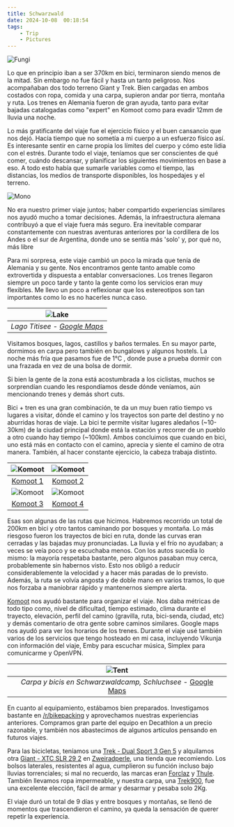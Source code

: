 ```yaml
---
title: Schwarzwald
date: 2024-10-08  00:18:54
tags:
    - Trip
    - Pictures
---
```


![Fungi](/images/posts/fungi.jpg)


Lo que en principio iban a ser 370km en bici, terminaron siendo menos de la mitad. Sin embargo no fue fácil y hasta un tanto peligroso. Nos acompañaban dos todo terreno Giant y Trek. Bien cargadas en ambos costados con ropa, comida y una carpa, supieron andar por tierra, montaña y ruta. Los trenes en Alemania fueron de gran ayuda, tanto para evitar bajadas catalogadas como "expert" en Komoot como para evadir 12mm de lluvia una noche. 

Lo más gratificante del viaje fue el ejercicio físico y el buen cansancio que nos dejó. Hacía tiempo que no sometía a mi cuerpo a un esfuerzo físico así. Es interesante sentir en carne propia los límites del cuerpo y cómo este lidia con el estrés. Durante todo el viaje, teníamos que ser conscientes de qué comer, cuándo descansar, y planificar los siguientes movimientos en base a eso. A todo esto había que sumarle variables como el tiempo, las distancias, los medios de transporte disponibles, los hospedajes y el terreno. 

![Mono](/images/posts/mono.jpg)

No era nuestro primer viaje juntos; haber compartido experiencias similares nos ayudó mucho a tomar decisiones. Además, la infraestructura alemana contribuyó a que el viaje fuera más seguro. Era inevitable comparar constantemente con nuestras aventuras anteriores por la cordillera de los Andes o el sur de Argentina, donde uno se sentía más 'solo' y, por qué no, más libre

Para mi sorpresa, este viaje cambió un poco la mirada que tenía de Alemania y su gente. Nos encontramos gente tanto amable como extrovertida y dispuesta a entablar conversaciones. Los trenes llegaron siempre un poco tarde y tanto la gente como los servicios eran muy flexibles. Me llevo un poco a reflexionar que los estereotipos son tan importantes como lo es no hacerles nunca caso. 

|![Lake](/images/posts/lake.jpg) |
|:--:| 
| *Lago Titisee - [Google Maps](https://maps.app.goo.gl/wzwSDvtHGsXYsRzX6)* |

Visitamos bosques, lagos, castillos y baños termales. En su mayor parte, dormimos en carpa pero también en bungalows y algunos hostels. La noche más fría que pasamos fue de 1°C , donde puse a prueba dormir con una frazada en vez de una bolsa de dormir. 

Si bien la gente de la zona está acostumbrada a los ciclistas, muchos se sorprendían cuando les respondíamos desde dónde veníamos, aún mencionando trenes y demás short cuts.

Bici + tren es una gran combinación, te da un muy buen ratio tiempo vs lugares a visitar, dónde el camino y los trayectos son parte del destino y no aburridas horas de viaje. La bici te permite visitar lugares aledaños (~10-30km) de la ciudad principal donde está la estación y recorrer de un pueblo a otro cuando hay tiempo (~100km). Ambos concluimos que cuando en bici, uno está más en contacto con el camino, aprecia y siente el camino de otra manera. También, al hacer constante ejercicio, la cabeza trabaja distinto. 

| ![Komoot](/images/posts/kamoot1.png) | ![Komoot](/images/posts/kamoot2.png)|
|:--:|:--:|
| [Komoot 1](https://www.komoot.com/tour/1885819816) | [Komoot 2](https://www.komoot.com/tour/1882999499) |
| ![Komoot](/images/posts/kamoot3.png)|![Komoot](/images/posts/kamoot4.png)|
| [Komoot 3](https://www.komoot.com/tour/1884092227) | [Komoot 4](https://www.komoot.com/tour/1883087267) |

Esas son algunas de las rutas que hicimos. Habremos recorrido un total de 200km en bici y otro tantos caminando por bosques y montaña. Lo más riesgoso fueron los trayectos de bici en ruta, donde las curvas eran cerradas y las bajadas muy pronunciadas. La lluvia y el frío no ayudaban; a veces se veía poco y se escuchaba menos. Con los autos sucedía lo mismo: la mayoría respetaba bastante, pero algunos pasaban muy cerca, probablemente sin habernos visto. Esto nos obligó a reducir considerablemente la velocidad y a hacer más paradas de lo previsto. Además, la ruta se volvía angosta y de doble mano en varios tramos, lo que nos forzaba a maniobrar rápido y mantenernos siempre alerta.

[Komoot](www.komoot.com) nos ayudó bastante para organizar el viaje. Nos daba métricas de todo tipo como, nivel de dificultad, tiempo estimado, clima durante el trayecto, elevación, perfil del camino (gravilla, ruta, bici-senda, ciudad, etc) y demás comentario de otra gente sobre caminos similares. Google maps nos ayudó para ver los horarios de los trenes. Durante el viaje usé también varios de los servicios que tengo hosteado en mi casa, incluyendo Vikunja con información del viaje, Emby para escuchar música, Simplex para comunicarme y OpenVPN.

|![Tent](/images/posts/tent.jpg) |
|:--:| 
| *Carpa y bicis en Schwarzwaldcamp, Schluchsee* - [Google Maps](https://maps.app.goo.gl/98Lz5qJ6R1bqxjp4A) |

En cuanto al equipamiento, estábamos bien preparados. Investigamos bastante en [/r/bikepacking](https://www.reddit.com/r/bikepacking/) y aprovechamos nuestras experiencias anteriores. Compramos gran parte del equipo en Decathlon a un precio razonable, y también nos abastecimos de algunos artículos pensando en futuros viajes.

Para las bicicletas, teníamos una [Trek - Dual Sport 3 Gen 5](https://www.trekbikes.com/us/en_US/bikes/hybrid-bikes/dual-sport-bikes/dual-sport/dual-sport-3-gen-5/p/36826/) y alquilamos otra [Giant - XTC SLR 29 2](https://www.giant-bicycles.com/us/xtc-slr-29-2-2021) en [Zweiradperle](zweiradperle.hamburg), una tienda que recomiendo. Los bolsos laterales, resistentes al agua, cumplieron su función incluso bajo lluvias torrenciales; si mal no recuerdo, las marcas eran [Forclaz](https://www.decathlon.com/collections/forclaz) y [Thule](https://www.thule.com/en-us/bike-packs-bags-and-racks/panniers-and-bike-bags/thule-shield-pannier-25l-_-3204209). También llevamos ropa impermeable, y nuestra carpa, una [Trek900](https://www.decathlon.es/es/p/tienda-de-campana-domo-2-personas-de-trekking-forclaz-trek900/_/R-p-301558), fue una excelente elección, fácil de armar y desarmar y pesaba solo 2Kg.

El viaje duró un total de 9 días y entre bosques y montañas, se llenó de momentos que trascendieron el camino, ya queda la sensación de querer repetir la experiencia.
